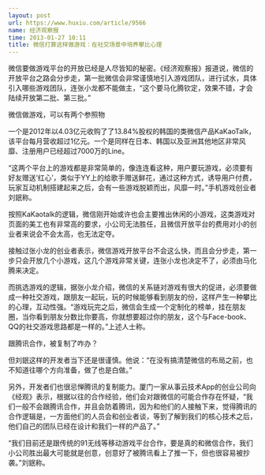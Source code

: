 ```yaml
---
layout: post
url: https://www.huxiu.com/article/9566
name: 经济观察报
time: 2013-01-27 10:11
title: 微信打算这样做游戏：在社交场景中培养攀比心理
---
```

微信要做游戏平台的开放已经是人尽皆知的秘密。《经济观察报》报道说，微信的开放平台之路会分步走，第一批微信会非常谨慎地引入游戏团队，进行试水，具体引入哪些游戏团队，连张小龙都不能做主，“这个要马化腾钦定，效果不错，才会陆续开放第二批、第三批。”

微信做游戏，可以有两个参照物

一个是2012年以4.03亿元收购了了13.84%股权的韩国的类微信产品KaKaoTalk，该平台每月营收超过1亿元。一个是同样在日本、韩国以及亚洲其他地区非常风靡、注册用户已经超过7000万的Line。

“这两个平台上的游戏都是非常简单的，像连连看这种，用户要玩游戏，必须要有好友赠送‘红心’，类似于YY上的给歌手赠送鲜花，通过这种方式，诱导用户付费，玩家互动机制搭建起来之后，会有一些游戏脱颖而出，风靡一时。”手机游戏创业者刘鈱称。

按照KaKaotalk的逻辑，微信刚开始或许也会主要推出休闲的小游戏，这类游戏对页面的美工也有非常高的要求，小公司无法胜任，且微信开放平台的费用对小的创业者来说会不会太高，也无法定夺。

接触过张小龙的创业者表示，微信游戏开放平台不会这么快，而且会分步走，第一步只会开放几个小游戏，这几个游戏非常关键，连张小龙也决定不了，必须由马化腾来决定。

而挑选游戏的逻辑，据张小龙介绍，微信的关系链对游戏有很大的促进，必须要做成一种社交游戏，跟朋友一起玩，玩的时候能够看到朋友的份，这样产生一种攀比的心理，互动性强。“游戏玩完之后，微信会生成一个定制化的榜单，挂在朋友圈，当你看到朋友分数比你要高，你就想要超过你的朋友，这个与Face-book、QQ的社交游戏思路都是一样的。”上述人士称。

跟腾讯合作，被复制了咋办？

但刘鈱这样的开发者当下还是很谨慎。他说：“在没有搞清楚微信的布局之前，也不知道往哪个方向准备，做了也是白做。”

另外，开发者们也很忌惮腾讯的复制能力。厦门一家从事云技术App的创业公司向《经观》表示，根据以往的合作经验，他们会对跟微信的可能合作存在怀疑，“我们一般不会跟腾讯合作，并且会防着腾讯，因为和他们的人接触下来，觉得腾讯的合作逻辑是，一方面他们的人员会和创业者谈，等到了解到我们的核心技术之后，他们自己的团队已经在设计和我们一样的产品了。”

“我们目前还是跟传统的91无线等移动游戏平台合作，要是真的和微信合作，我们小公司胜出最大可能就是创意，创意好了被腾讯看上了推一下，但也很容易被抄袭。”刘鈱称。

